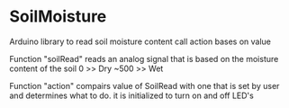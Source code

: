 # SoilMoisture
Arduino library to read soil moisture content call action bases on value 


Function "soilRead" reads an analog signal that is based on the moisture content of the soil
  0 >> Dry
  ~500 >> Wet

Function "action" compairs value of SoilRead with one that is set by user and determines what to do.
  it is initialized to turn on and off LED's
